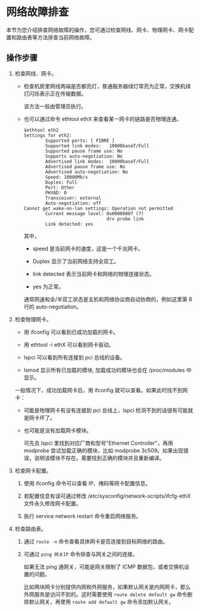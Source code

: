 网络故障排查
===========================

本节为您介绍排查网络故障的操作，您可通过检查网线、网卡、物理网卡、网卡配置和路由表等方法排查当前网络故障。

操作步骤
-------------------------

1. 检查网线、网卡。

   * 检查机房里网线两端是否都亮灯，普通服务器绿灯常亮为正常，交换机绿灯闪烁表示正在传输数据。

     该方法一般由管理员执行。


   * 也可以通过命令 ethtool ethX 来查看某一网卡的链路是否物理连通。

     ```unknow
     $ethtool eth2
     Settings for eth2:
             Supported ports: [ FIBRE ]
             Supported link modes:   10000baseT/Full
             Supported pause frame use: No
             Supports auto-negotiation: No
             Advertised link modes:  10000baseT/Full
             Advertised pause frame use: No
             Advertised auto-negotiation: No
             Speed: 10000Mb/s
             Duplex: Full
             Port: Other
             PHYAD: 0
             Transceiver: external
             Auto-negotiation: off
     Cannot get wake-on-lan settings: Operation not permitted
             Current message level: 0x00000007 (7)
                                    drv probe link
             Link detected: yes
     ```



     其中，
     * speed 是当前网卡的速度，这是一个千兆网卡。



     * Duplex 显示了当前网络支持全双工。



     * link detected 表示当前网卡和网络的物理连接状态。



     * yes 为正常。






     通常网速和全/半双工状态是主机和网络协议商自动协商的，例如这里第 8 行的 auto-negotiation。





2. 检查物理网卡。

   * 用 ifconfig 可以看到已成功加载的网卡。



   * 用 ethtool -i ethX 可以看到网卡驱动。



   * lspci 可以看到所有连接到 pci 总线的设备。



   * lsmod 显示所有已加载的模块, 加载成功的模块也会在 /proc/modules 中显示。






   一般情况下，成功加载网卡后，用 ifconfig 就可以查看。如果此时找不到网卡：
   * 可能是物理网卡有没有连接到 pci 总线上，lspci 检测不到的话很有可能就是网卡坏了。



   * 也可能是没有加载网卡模块。

     可先去 lspci 里找到对应厂商和型号"Ethernet Controller"，再用 modprobe 尝试加载正确的模块，比如 modprobe 3c509。如果出现错误，说明该模块不存在。需要找到正确的模块并且重新编译。





3. 检查网卡配置。

   1. 使用 ifconfig 命令可以查看 IP、掩码等网卡配置信息。



   2. 若配置信息有误可通过修改 /etc/sysconfig/network-scripts/ifcfg-ethX 文件永久修改网卡配置。



   3. 执行 service network restart 命令重启网络服务。






4. 检查路由表。

   1. 通过 `route -n` 命令查看具体网卡是否连接到目标网络的路由。



   2. 可通过 `ping 网关IP` 命令排查与网关之间的连接。

      如果无法 ping 通网关，可能是网关限制了 ICMP 数据包，或者交换机设置的问题。

      比如两块网卡分别提供内网和外网服务，如果默认网关是内网网卡，那么外网服务是访问不到的。这时需要使用 `route delete default gw` 命令删除默认网关，再使用 `route add default gw` 命令添加默认网关。

